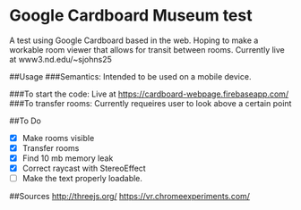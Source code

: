 Google Cardboard Museum test
=====

A test using Google Cardboard based in the web.
Hoping to make a workable room viewer that allows for transit between rooms.
Currently live at www3.nd.edu/~sjohns25

##Usage
###Semantics:
	Intended to be used on a mobile device.


###To start the code:
	Live at https://cardboard-webpage.firebaseapp.com/
###To transfer rooms:
	Currently requeires user to look above a certain point

##To Do
- [x] Make rooms visible
- [x] Transfer rooms
- [X] Find 10 mb memory leak
- [X] Correct raycast with StereoEffect
- [ ] Make the text properly loadable.

##Sources
http://threejs.org/
https://vr.chromeexperiments.com/
